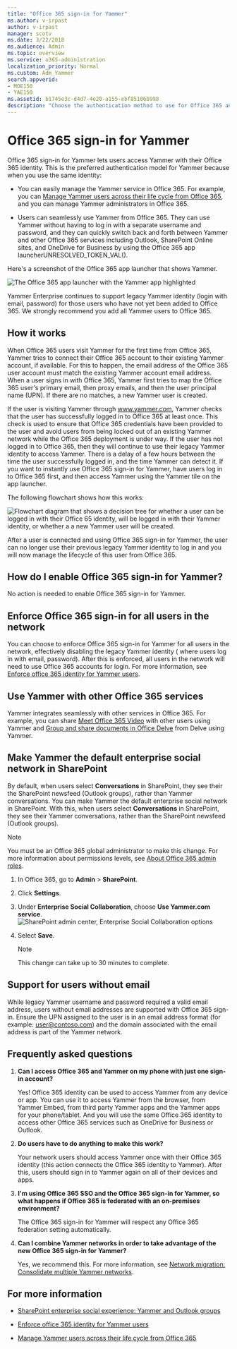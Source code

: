 ```yaml
---
title: "Office 365 sign-in for Yammer"
ms.author: v-irpast
author: v-irpast
manager: scotv
ms.date: 3/22/2018
ms.audience: Admin
ms.topic: overview
ms.service: o365-administration
localization_priority: Normal
ms.custom: Adm_Yammer
search.appverid:
- MOE150
- YAE150
ms.assetid: b1745e3c-d4d7-4e20-a155-ebf85106b998
description: "Choose the authentication method to use for Office 365 and Yammer: directory sync, single sign-on (SSO), or Office 365 sign-in for Yammer. Add Yammer to the Office 365 navigation bar."
---
```


# Office 365 sign-in for Yammer

Office 365 sign-in for Yammer lets users access Yammer with their Office 365 identity. This is the preferred authentication model for Yammer because when you use the same identity: 
  
- You can easily manage the Yammer service in Office 365. For example, you can [Manage Yammer users across their life cycle from Office 365](manage-yammer-users-across-their-lifecycle-from-office-365.md), and you can manage Yammer administrators in Office 365.
    
- Users can seamlessly use Yammer from Office 365. They can use Yammer without having to log in with a separate username and password, and they can quickly switch back and forth between Yammer and other Office 365 services including Outlook, SharePoint Online sites, and OneDrive for Business by using the Office 365 app launcherUNRESOLVED_TOKEN_VAL().
    
Here's a screenshot of the Office 365 app launcher that shows Yammer.
  
![The Office 365 app launcher with the Yammer app highlighted](../../../../media/2a9e4707-3671-411d-81c1-723fcdd2b483.png)
  
Yammer Enterprise continues to support legacy Yammer identity (login with email, password) for those users who have not yet been added to Office 365. We strongly recommend you add all Yammer users to Office 365.
  
## How it works

When Office 365 users visit Yammer for the first time from Office 365, Yammer tries to connect their Office 365 account to their existing Yammer account, if available. For this to happen, the email address of the Office 365 user account must match the existing Yammer account email address. When a user signs in with Office 365, Yammer first tries to map the Office 365 user's primary email, then proxy emails, and then the user principal name (UPN). If there are no matches, a new Yammer user is created.
  
If the user is visiting Yammer through www.yammer.com, Yammer checks that the user has successfully logged in to Office 365 at least once. This check is used to ensure that Office 365 credentials have been provided to the user and avoid users from being locked out of an existing Yammer network while the Office 365 deployment is under way. If the user has not logged in to Office 365, then they will continue to use their legacy Yammer identity to access Yammer. There is a delay of a few hours between the time the user successfully logged in, and the time Yammer can detect it. If you want to instantly use Office 365 sign-in for Yammer, have users log in to Office 365 first, and then access Yammer using the Yammer tile on the app launcher.
  
The following flowchart shows how this works:
  
![Flowchart diagram that shows a decision tree for whether a user can be logged in with their Office 65 identity, will be logged in with their Yammer identity, or whether a a new Yammer user will be created.](../../../../media/31216e5e-721c-4227-9d0d-a050e3359823.png)
  
After a user is connected and using Office 365 sign-in for Yammer, the user can no longer use their previous legacy Yammer identity to log in and you will now manage the lifecycle of this user from Office 365.
  
## How do I enable Office 365 sign-in for Yammer?

No action is needed to enable Office 365 sign-in for Yammer.
  
## Enforce Office 365 sign-in for all users in the network

You can choose to enforce Office 365 sign-in for Yammer for all users in the network, effectively disabling the legacy Yammer identity ( where users log in with email, password). After this is enforced, all users in the network will need to use Office 365 accounts for login. For more information, see [Enforce office 365 identity for Yammer users](enforce-office-365-identity-for-yammer-users.md).
  
## Use Yammer with other Office 365 services

Yammer integrates seamlessly with other services in Office 365. For example, you can share [Meet Office 365 Video](https://support.office.com/article/ca1cc1a9-a615-46e1-b6a3-40dbd99939a6) with other users using Yammer and [Group and share documents in Office Delve](https://support.office.com/article/da0c5804-01ef-4edd-8b87-e576b19bef3e#BKMK_WorkTogetherByUsingYammer) from Delve using Yammer. 
  
## Make Yammer the default enterprise social network in SharePoint

By default, when users select **Conversations** in SharePoint, they see their the SharePoint newsfeed (Outlook groups), rather than Yammer conversations. You can make Yammer the default enterprise social network in SharePoint. With this, when users select **Conversations** in SharePoint, they see their Yammer conversations, rather than the SharePoint newsfeed (Outlook groups). 
  
> [!NOTE]
> You must be an Office 365 global administrator to make this change. For more information about permissions levels, see [About Office 365 admin roles](https://support.office.com/article/DA585EEA-F576-4F55-A1E0-87090B6AAA9D). 
  
1. In Office 365, go to **Admin** > **SharePoint**.
    
2. Click **Settings**.
    
3. Under **Enterprise Social Collaboration**, choose **Use Yammer.com service**.
    ![SharePoint admin center, Enterprise Social Collaboration options](../../../../media/c89f672f-be20-4b71-9719-7acfa03162b8.png)
  
4. Select **Save**.
    
    > [!NOTE]
    > This change can take up to 30 minutes to complete. 
  
## Support for users without email

While legacy Yammer username and password required a valid email address, users without email addresses are supported with Office 365 sign-in. Ensure the UPN assigned to the user is in an email address format (for example: user@contoso.com) and the domain associated with the email address is part of the Yammer network.
  
## Frequently asked questions

1. **Can I access Office 365 and Yammer on my phone with just one sign-in account?**
    
    Yes! Office 365 identity can be used to access Yammer from any device or app. You can use it to access Yammer from the browser, from Yammer Embed, from third party Yammer apps and the Yammer apps for your phone/tablet. And you will use the same Office 365 identity to access other Office 365 services such as OneDrive for Business or Outlook.
    
2. **Do users have to do anything to make this work?**
    
    Your network users should access Yammer once with their Office 365 identity (this action connects the Office 365 identity to Yammer). After this, users should sign in to Yammer again on all of their devices and apps.
    
3. **I'm using Office 365 SSO and the Office 365 sign-in for Yammer, so what happens if Office 365 is federated with an on-premises environment?**
    
    The Office 365 sign-in for Yammer will respect any Office 365 federation setting automatically.
    
4. **Can I combine Yammer networks in order to take advantage of the new Office 365 sign-in for Yammer?**
    
    Yes, we recommend this. For more information, see [Network migration: Consolidate multiple Yammer networks](../network-and-domain-topics/network-migration-consolidate-multiple-yammer-networks.md).
    
## For more information

- [SharePoint enterprise social experience: Yammer and Outlook groups](../integration-topics/sharepoint-enterprise-social-experience-yammer-and-newsfeed.md)
    
- [Enforce office 365 identity for Yammer users](enforce-office-365-identity-for-yammer-users.md)
    
- [Manage Yammer users across their life cycle from Office 365](manage-yammer-users-across-their-lifecycle-from-office-365.md)
    

